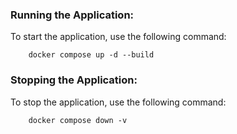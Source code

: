 ### Running the Application:

To start the application, use the following command:
```shell
    docker compose up -d --build
```

### Stopping the Application:

To stop the application, use the following command:

```shell
    docker compose down -v
```
